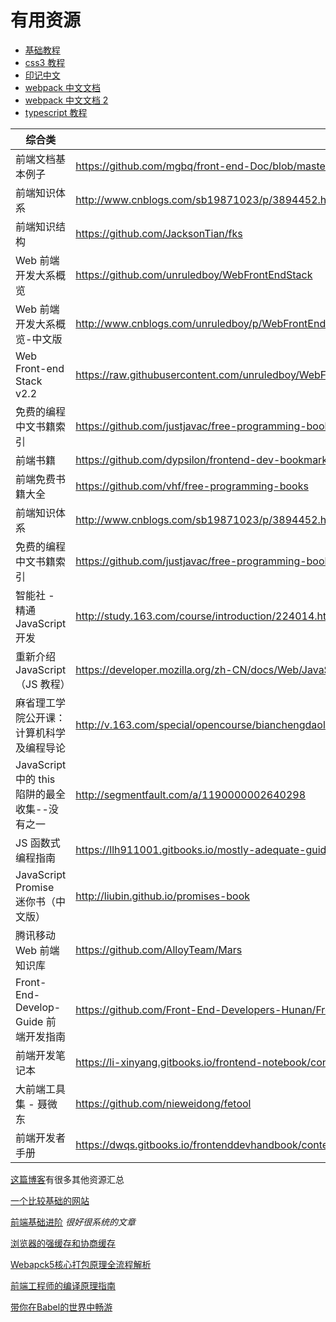 # 有用资源

- [基础教程](http://teliute.org/sort.html)
- [css3 教程](https://www.w3cschool.cn/css3/)
- [印记中文](https://docschina.org/)
- [webpack 中文文档](https://webpack.docschina.org/)
- [webpack 中文文档 2](https://www.webpackjs.com/concepts/)
- [typescript 教程](http://ts.xcatliu.com/)

| 综合类                                        | 地址                                                                                               |
| --------------------------------------------- | -------------------------------------------------------------------------------------------------- |
| 前端文档基本例子                              | https://github.com/mgbq/front-end-Doc/blob/master/base.md                                          |
| 前端知识体系                                  | http://www.cnblogs.com/sb19871023/p/3894452.html                                                   |
| 前端知识结构                                  | https://github.com/JacksonTian/fks                                                                 |
| Web 前端开发大系概览                          | https://github.com/unruledboy/WebFrontEndStack                                                     |
| Web 前端开发大系概览-中文版                   | http://www.cnblogs.com/unruledboy/p/WebFrontEndStack.html                                          |
| Web Front-end Stack v2.2                      | https://raw.githubusercontent.com/unruledboy/WebFrontEndStack/master/Web%20Front%20End%20Stack.png |
| 免费的编程中文书籍索引                        | https://github.com/justjavac/free-programming-books-zh_CN                                          |
| 前端书籍                                      | https://github.com/dypsilon/frontend-dev-bookmarks                                                 |
| 前端免费书籍大全                              | https://github.com/vhf/free-programming-books                                                      |
| 前端知识体系                                  | http://www.cnblogs.com/sb19871023/p/3894452.html                                                   |
| 免费的编程中文书籍索引                        | https://github.com/justjavac/free-programming-books-zh_CN                                          |
| 智能社 - 精通 JavaScript 开发                 | http://study.163.com/course/introduction/224014.htm                                                |
| 重新介绍 JavaScript（JS 教程）                | https://developer.mozilla.org/zh-CN/docs/Web/JavaScript/A_re-introduction_to_JavaScript            |
| 麻省理工学院公开课：计算机科学及编程导论      | http://v.163.com/special/opencourse/bianchengdaolun.html                                           |
| JavaScript 中的 this 陷阱的最全收集--没有之一 | http://segmentfault.com/a/1190000002640298                                                         |
| JS 函数式编程指南                             | https://llh911001.gitbooks.io/mostly-adequate-guide-chinese/content/ch1.html                       |
| JavaScript Promise 迷你书（中文版）           | http://liubin.github.io/promises-book                                                              |
| 腾讯移动 Web 前端知识库                       | https://github.com/AlloyTeam/Mars                                                                  |
| Front-End-Develop-Guide 前端开发指南          | https://github.com/Front-End-Developers-Hunan/Front-End-Develop-Guide                              |
| 前端开发笔记本                                | https://li-xinyang.gitbooks.io/frontend-notebook/content                                           |
| 大前端工具集 - 聂微东                         | https://github.com/nieweidong/fetool                                                               |
| 前端开发者手册                                | https://dwqs.gitbooks.io/frontenddevhandbook/content                                               |

[这篇博客](https://www.cnblogs.com/nxmin/p/9124850.html)有很多其他资源汇总

[一个比较基础的网站](https://www.wangmingchang.com/)

[前端基础进阶](https://segmentfault.com/a/1190000012646488) _很好很系统的文章_

[浏览器的强缓存和协商缓存](https://segmentfault.com/a/1190000021661656)

[Webapck5核心打包原理全流程解析](https://zhuanlan.zhihu.com/p/464885853)

[前端工程师的编译原理指南](https://zhuanlan.zhihu.com/p/465510312)

[带你在Babel的世界中畅游](https://juejin.cn/post/7025237833543581732)